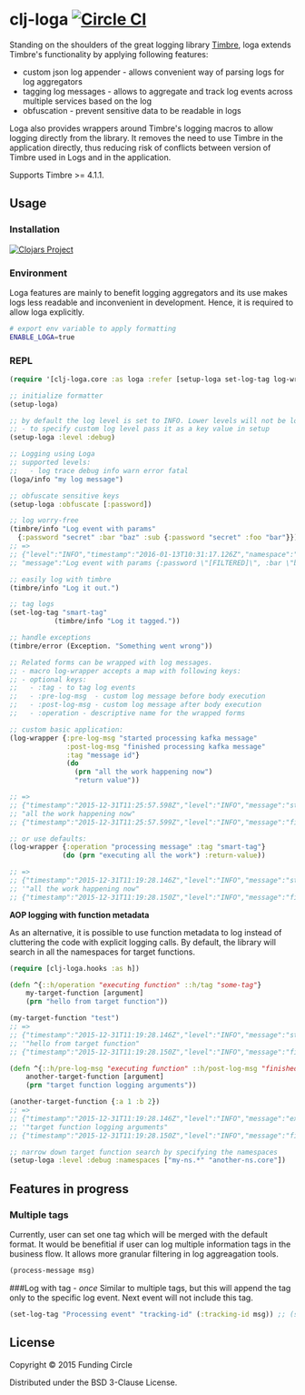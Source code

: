 # clj-loga [![Circle CI](https://circleci.com/gh/FundingCircle/clj-loga/tree/master.svg?style=svg)](https://circleci.com/gh/FundingCircle/clj-loga/tree/master)

Standing on the shoulders of the great logging library [Timbre](https://github.com/ptaoussanis/timbre/), loga extends Timbre's functionality by applying following features:
- custom json log appender - allows convenient way of parsing logs for log aggregators
- tagging log messages - allows to aggregate and track log events across multiple services based on the log
- obfuscation - prevent sensitive data to be readable in logs

Loga also provides wrappers around Timbre's logging macros to allow logging directly from the library. It removes the need to use Timbre in the application directly, thus reducing risk of conflicts between version of Timbre used in Logs and in the application.

Supports Timbre >= 4.1.1.

## Usage

### Installation

[![Clojars Project](http://clojars.org/clj-loga/latest-version.svg)](http://clojars.org/clj-loga)

### Environment
Loga features are mainly to benefit logging aggregators and its use makes logs less readable and inconvenient in development. Hence, it is required to allow loga explicitly.

```bash
# export env variable to apply formatting
ENABLE_LOGA=true
```

### REPL

```clojure
(require '[clj-loga.core :as loga :refer [setup-loga set-log-tag log-wrapper]])

;; initialize formatter
(setup-loga)

;; by default the log level is set to INFO. Lower levels will not be logged
;; - to specify custom log level pass it as a key value in setup
(setup-loga :level :debug)

;; Logging using Loga
;; supported levels:
;;   - log trace debug info warn error fatal
(loga/info "my log message")

;; obfuscate sensitive keys
(setup-loga :obfuscate [:password])

;; log worry-free
(timbre/info "Log event with params"
  {:password "secret" :bar "baz" :sub {:password "secret" :foo "bar"}})
;; =>
;; {"level":"INFO","timestamp":"2016-01-13T10:31:17.126Z","namespace":"clj-loga.core",
;; "message":"Log event with params {:password \"[FILTERED]\", :bar \"baz\", :sub {:password \"[FILTERED]\", :foo \"bar\"}}"}"\"}\"}"}

;; easily log with timbre
(timbre/info "Log it out.")

;; tag logs
(set-log-tag "smart-tag"
           (timbre/info "Log it tagged."))

;; handle exceptions
(timbre/error (Exception. "Something went wrong"))

;; Related forms can be wrapped with log messages.
;; - macro log-wrapper accepts a map with following keys:
;; - optional keys:
;;   - :tag - to tag log events
;;   - :pre-log-msg  - custom log message before body execution
;;   - :post-log-msg - custom log message after body execution
;;   - :operation - descriptive name for the wrapped forms

;; custom basic application:
(log-wrapper {:pre-log-msg "started processing kafka message"
              :post-log-msg "finished processing kafka message"
              :tag "message id"}
              (do
                (prn "all the work happening now")
                "return value"))

;; =>
;; {"timestamp":"2015-12-31T11:25:57.598Z","level":"INFO","message":"started processing kafka message","namespace":"clj-loga.core","tag":"message id"}
;; "all the work happening now"
;; {"timestamp":"2015-12-31T11:25:57.599Z","level":"INFO","message":"finished processing kafka message","namespace":"clj-loga.core","tag":"message id"}

;; or use defaults:
(log-wrapper {:operation "processing message" :tag "smart-tag"}
             (do (prn "executing all the work") :return-value))

;; =>
;; {"timestamp":"2015-12-31T11:19:28.146Z","level":"INFO","message":"started: processing message","namespace":"clj-loga.core","tag":"some-tag"}
;; '"all the work happening now"
;; {"timestamp":"2015-12-31T11:19:28.150Z","level":"INFO","message":"finished: processing message","namespace":"clj-loga.core","tag":"some-tag"}
```
**AOP logging with function metadata**

As an alternative, it is possible to use function metadata to log instead of cluttering the code with explicit logging calls. By default, the library will search in all the namespaces for target functions.

```Clojure
(require [clj-loga.hooks :as h])

(defn ^{::h/operation "executing function" ::h/tag "some-tag"}
    my-target-function [argument]
    (prn "hello from target function"))

(my-target-function "test")
;; =>
;; {"timestamp":"2015-12-31T11:19:28.146Z","level":"INFO","message":"started: executing function","namespace":"clj-loga.core","tag":"some-tag"}
;; '"hello from target function"
;; {"timestamp":"2015-12-31T11:19:28.150Z","level":"INFO","message":"finished: executing function","namespace":"clj-loga.core","tag":"some-tag"}

(defn ^{::h/pre-log-msg "executing function" ::h/post-log-msg "finished" ::h/tag "some-tag"}
    another-target-function [argument]
    (prn "target function logging arguments"))

(another-target-function {:a 1 :b 2})
;; =>
;; {"timestamp":"2015-12-31T11:19:28.146Z","level":"INFO","message":"executing function {:a 1 :b 2}","namespace":"clj-loga.core","tag":"some-tag"}
;; '"target function logging arguments"
;; {"timestamp":"2015-12-31T11:19:28.150Z","level":"INFO","message":"finished","namespace":"clj-loga.core","tag":"some-tag"}

;; narrow down target function search by specifying the namespaces
(setup-loga :level :debug :namespaces ["my-ns.*" "another-ns.core"])
```

## Features in progress
### Multiple tags
Currently, user can set one tag which will be merged with the default format. It would be benefitial if user can log multiple information tags in the business flow. It allows more granular filtering in log aggreagation tools.

```clojure
(process-message msg)
```

###Log with tag - *once*
Similar to multiple tags, but this will append the tag only to the specific log event. Next event will not include this tag.

```clojure
(set-log-tag "Processing event" "tracking-id" (:tracking-id msg)) ;; (set-log-tag "message" "tag-name" "value")
```

## License
 
Copyright © 2015 Funding Circle

Distributed under the BSD 3-Clause License.
